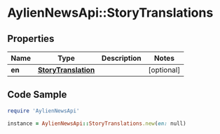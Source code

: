 # AylienNewsApi::StoryTranslations

## Properties

Name | Type | Description | Notes
------------ | ------------- | ------------- | -------------
**en** | [**StoryTranslation**](StoryTranslation.md) |  | [optional] 

## Code Sample

```ruby
require 'AylienNewsApi'

instance = AylienNewsApi::StoryTranslations.new(en: null)
```


